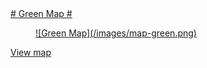 <a href="http://demo.transformap.co/greenmap.html#16/48.2084/16.3733">
# Green Map #

<figure>![Green Map](/images/map-green.png)</figure>

View map
</a>
